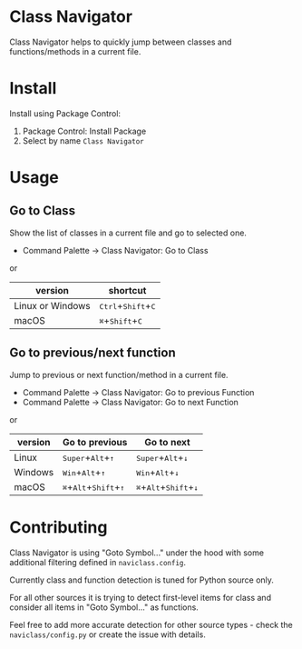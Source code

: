 # Class Navigator

Class Navigator helps to quickly jump between classes and functions/methods
in a current file.


# Install

Install using Package Control:

1. Package Control: Install Package
2. Select by name `Class Navigator`


# Usage

## Go to Class

Show the list of classes in a current file and go to selected one.

* Command Palette -> Class Navigator: Go to Class

or

version | shortcut
---- | ----
Linux or Windows | <kbd>Ctrl</kbd>+<kbd>Shift</kbd>+<kbd>C</kbd>
macOS            | <kbd>⌘</kbd>+<kbd>Shift</kbd>+<kbd>C</kbd>


## Go to previous/next function

Jump to previous or next function/method in a current file.

* Command Palette -> Class Navigator: Go to previous Function
* Command Palette -> Class Navigator: Go to next Function

or

version | Go to previous | Go to next
---- | ---- | ----
Linux   | <kbd>Super</kbd>+<kbd>Alt</kbd>+<kbd>↑</kbd> | <kbd>Super</kbd>+<kbd>Alt</kbd>+<kbd>↓</kbd>
Windows | <kbd>Win</kbd>+<kbd>Alt</kbd>+<kbd>↑</kbd> | <kbd>Win</kbd>+<kbd>Alt</kbd>+<kbd>↓</kbd>
macOS   | <kbd>⌘</kbd>+<kbd>Alt</kbd>+<kbd>Shift</kbd>+<kbd>↑</kbd> | <kbd>⌘</kbd>+<kbd>Alt</kbd>+<kbd>Shift</kbd>+<kbd>↓</kbd>


# Contributing

Class Navigator is using "Goto Symbol..." under the hood with some additional
filtering defined in `naviclass.config`.

Currently class and function detection is tuned for Python source only.

For all other sources it is trying to detect first-level items for class and
consider all items in "Goto Symbol..." as functions.

Feel free to add more accurate detection for other source types - check
the `naviclass/config.py` or create the issue with details.
